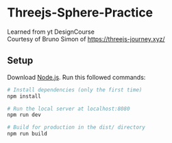 # Threejs-Sphere-Practice
Learned from yt DesignCourse\
Courtesy of Bruno Simon of https://threejs-journey.xyz/

## Setup
Download [Node.js](https://nodejs.org/en/download/).
Run this followed commands:

``` bash
# Install dependencies (only the first time)
npm install

# Run the local server at localhost:8080
npm run dev

# Build for production in the dist/ directory
npm run build
```
